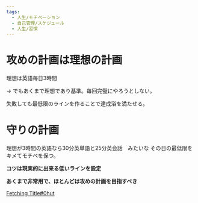 ```yaml
---
tags:
  - 人生/モチベーション
  - 自己管理/スケジュール
  - 人生/習慣
---
```


# 攻めの計画は理想の計画
理想は英語毎日3時間

-> でもあくまで理想であり基準。毎回完璧にやろうとしない。

失敗しても最低限のラインを作ることで達成浴を満たせる。

# 守りの計画 
理想が3時間の英語なら30分英単語と25分英会話　みたいな
その日の最低限をキメてモチベを保つ。

**コツは現実的に出来る低いラインを設定**

**あくまで非常用で、ほとんどは攻めの計画を目指すべき**

[Fetching Title#0hut](https://www.youtube.com/watch?v=UssilRNan7Y)